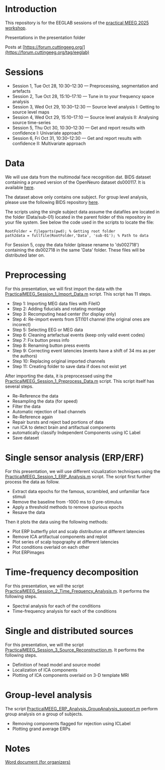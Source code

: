 # Introduction

This repository is for the EEGLAB sessions of the [practical MEEG 2025 workshop](https://cuttingeeg.org/practicalmeeg2025/).

Presentations in the presentation folder

Posts at [https://forum.cuttingeeg.org/](https://forum.cuttingeeg.org/tag/eeglab)

# Sessions

- Session 1, Tue Oct 28, 10:30–12:30 — Preprocessing, segmentation and artefacts
- Session 2, Tue Oct 28, 15:10–17:10 — Tune in to your frequency space analysis
- Session 3, Wed Oct 29, 10:30–12:30 — Source level analysis I: Getting to source level maps
- Session 4, Wed Oct 29, 15:10–17:10 — Source level analysis II: Analysing source time-series
- Session 5, Thu Oct 30, 10:30–12:30 — Get and report results with confidence I: Univariate approach
- Session 6, Fri Oct 31, 10:30–12:30 — Get and report results with confidence II: Multivariate approach

# Data

We will use data from the multimodal face recognition dat. BIDS dataset containing a pruned version of the OpenNeuro dataset ds000117. It is available [here](https://zenodo.org/record/7410278).

The dataset above only contains one subject. For group level analysis, please use the following BIDS repository [here](https://openneuro.org/datasets/ds002718/versions/1.0.5).

The scripts using the single subject data assume the datafiles are located in the folder (Data/sub-01) located in the parent folder of this repository in your file system. See below the code used in the scripts to locate the file:

	RootFolder = fileparts(pwd); % Getting root folder
	path2data = fullfile(RootFolder,'Data', 'sub-01'); % Path to data 

For Session 5, copy the data folder (please rename to 'ds002718') containing the ds002718 in the same 'Data' folder. These files will be distributed later on.

# Preprocessing

For this presentation, we will first import the data with the [PracticalMEEG_Session_1_Import_Data.m](PracticalMEEG_Session_1_Import_Data.m) script. This script has 11 steps. 

* Step 1: Importing MEG data files with FileIO
* Step 2: Adding fiducials and rotating montage
* Step 3: Recomputing head center (for display only)
* Step 4: Re-import events from STI101 channel (the original ones are incorect)
* Step 5: Selecting EEG or MEG data 
* Step 6: Cleaning artefactual events (keep only valid event codes)
* Step 7: Fix button press info
* Step 8: Renaming button press events
* Step 9: Correcting event latencies (events have a shift of 34 ms as per the authors)
* Step 10: Replacing original imported channels
* Step 11: Creating folder to save data if does not exist yet

After importing the data, it is preprocessed using the [PracticalMEEG_Session_1_Preprocess_Data.m](PracticalMEEG_Session_1_Preprocess_Data.m) script. This script itself has several steps.

* Re-Reference the data
* Resampling the data (for speed)
* Filter the data
* Automatic rejection of bad channels
* Re-Reference again
* Repair bursts and reject bad portions of data
* run ICA to detect brain and artifactual components
* automatically classify Independent Components using IC Label
* Save dataset


# Single sensor analysis (ERP/ERF)

For this presentation, we will use different vizualization techniques using the [PracticalMEEG_Session_1_ERP_Analysis.m](PracticalMEEG_Session_1_ERP_Analysis.m) script. The script first further process the data as follow.

* Extract data epochs for the famous, scrambled, and unfamiliar face stimuli
* Remove the baseline from -1000 ms to 0 pre-stimulus
* Apply a threshold methods to remove spurious epochs
* Resave the data

Then it plots the data using the following methods:

* Plot ERP butterfly plot and scalp distribution at different latencies
* Remove ICA artifactual components and replot
* Plot series of scalp topography at different latencies
* Plot conditions overlaid on each other
* Plot ERPimages

# Time-frequency decomposition

For this presentation, we will the script [PracticalMEEG_Session_2_Time_Frequency_Analysis.m](PracticalMEEG_Session_2_Time_Frequency_Analysis.m). It performs the following steps.

* Spectral analysis for each of the conditions
* Time-frequency analysis for each of the conditions

# Single and distributed sources

For this presentation, we will the script [PracticalMEEG_Session_3_Source_Reconstruction.m](PracticalMEEG_Session_3_Source_Reconstruction.m). It performs the following steps.

* Definition of head model and source model
* Localization of ICA components
* Plotting of ICA components overlaid on 3-D template MRI

# Group-level analysis

The script [PracticalMEEG_ERP_Analysis_GroupAnalysis_support.m](PracticalMEEG_ERP_Analysis_GroupAnalysis_support.m) perform group analysis on a group of subjects.

* Removing components flagged for rejection using ICLabel
* Plotting grand average ERPs

# Notes

[Word document (for organizers)](https://docs.google.com/document/d/1ZTAThzt1QemsTDz7Fl2ZCMVdU5sR7ExTkCLmn7gYJmE/edit?tab=t.0#heading=h.86k8by9oib0y)



